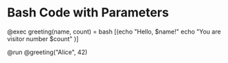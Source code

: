 # Bash Code with Parameters

@exec greeting(name, count) = bash [(echo "Hello, $name!"
  echo "You are visitor number $count"
)]

@run @greeting("Alice", 42)
